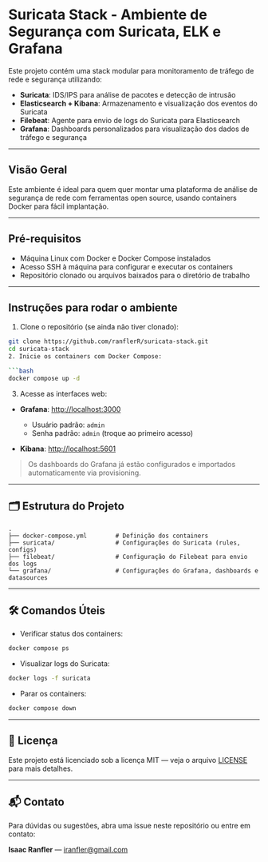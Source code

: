 # Suricata Stack - Ambiente de Segurança com Suricata, ELK e Grafana

Este projeto contém uma stack modular para monitoramento de tráfego de rede e segurança utilizando:

- **Suricata**: IDS/IPS para análise de pacotes e detecção de intrusão
- **Elasticsearch + Kibana**: Armazenamento e visualização dos eventos do Suricata
- **Filebeat**: Agente para envio de logs do Suricata para Elasticsearch
- **Grafana**: Dashboards personalizados para visualização dos dados de tráfego e segurança

---

## Visão Geral

Este ambiente é ideal para quem quer montar uma plataforma de análise de segurança de rede com ferramentas open source, usando containers Docker para fácil implantação.

---

## Pré-requisitos

- Máquina Linux com Docker e Docker Compose instalados
- Acesso SSH à máquina para configurar e executar os containers
- Repositório clonado ou arquivos baixados para o diretório de trabalho

---

## Instruções para rodar o ambiente

1. Clone o repositório (se ainda não tiver clonado):

```bash
git clone https://github.com/ranflerR/suricata-stack.git
cd suricata-stack
2. Inicie os containers com Docker Compose:

```bash
docker compose up -d
```

3. Acesse as interfaces web:

- **Grafana**: [http://localhost:3000](http://localhost:3000)  
  - Usuário padrão: `admin`  
  - Senha padrão: `admin` (troque ao primeiro acesso)

- **Kibana**: [http://localhost:5601](http://localhost:5601)

> Os dashboards do Grafana já estão configurados e importados automaticamente via provisioning.

---

## 🗂️ Estrutura do Projeto

```
.
├── docker-compose.yml        # Definição dos containers
├── suricata/                 # Configurações do Suricata (rules, configs)
├── filebeat/                 # Configuração do Filebeat para envio dos logs
└── grafana/                  # Configurações do Grafana, dashboards e datasources
```

---

## 🛠️ Comandos Úteis

- Verificar status dos containers:

```bash
docker compose ps
```

- Visualizar logs do Suricata:

```bash
docker logs -f suricata
```

- Parar os containers:

```bash
docker compose down
```

---

## 📄 Licença

Este projeto está licenciado sob a licença MIT — veja o arquivo [LICENSE](LICENSE) para mais detalhes.

---

## 📬 Contato

Para dúvidas ou sugestões, abra uma issue neste repositório ou entre em contato:

**Isaac Ranfler** — [iranfler@gmail.com](mailto:iranfler@gmail.com)
